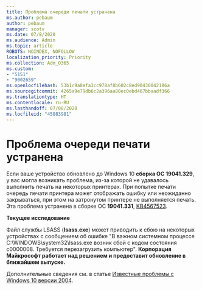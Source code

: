 ```yaml
---
title: Проблема очереди печати устранена
ms.author: pebaum
author: pebaum
manager: scotv
ms.date: 07/8/2020
ms.audience: Admin
ms.topic: article
ROBOTS: NOINDEX, NOFOLLOW
localization_priority: Priority
ms.collection: Adm_O365
ms.custom:
- "5151"
- "9002659"
ms.openlocfilehash: 53b1c9a8efa3cc978af8b602c8ed90430042186a
ms.sourcegitcommit: 4265a9e79db6c2a396aa80ec0ebd467bbaadf366
ms.translationtype: HT
ms.contentlocale: ru-RU
ms.lasthandoff: 07/08/2020
ms.locfileid: "45083981"
---
```

# <a name="print-spooler-issue-is-resolved"></a>Проблема очереди печати устранена

Если ваше устройство обновлено до Windows 10 **сборка ОС 19041.329**, у вас могла возникать проблема, из-за которой не удавалось выполнить печать на некоторых принтерах. При попытке печати очередь печати принтера может отображать ошибку или неожиданно закрываться, при этом на затронутом принтере не выполняется печать. Эта проблема устранена в сборке ОС **19041.331**, [KB4567523](https://support.microsoft.com/help/4567523/windows-10-update-kb4567523).  

**Текущее исследование**

Файл службы LSASS (**Isass.exe**) может приводить к сбою на некоторых устройствах с сообщением об ошибке "В важном системном процессе C:\WINDOWS\system32\lsass.exe возник сбой с кодом состояния c0000008. Требуется перезагрузить компьютер".  **Корпорация Майкрософт работает над решением и предоставит обновление в ближайшем выпуске.**

Дополнительные сведения см. в статье [Известные проблемы с Windows 10 версии 2004](https://docs.microsoft.com/windows/release-information/status-windows-10-2004#442msgdesc).
